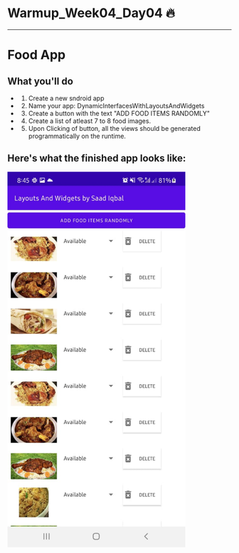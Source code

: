 # Warmup_Week04_Day04 🔥
---
# Food App

## What you'll do

- 1. Create a new sndroid app
- 2. Name your app: DynamicInterfacesWithLayoutsAndWidgets
- 3. Create a button with the text "ADD FOOD ITEMS RANDOMLY"
- 4. Create a list of atleast 7 to 8 food images.
- 5. Upon Clicking of button, all the views should be generated programmatically on the runtime.


## Here's what the finished app looks like:

<img src="FoodInterfaceLayoutWidgets.jpeg" alt="drawing" width="400"/>
